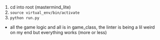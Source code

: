 1. cd into root (mastermind_lite)
2. ```source virtual_env/bin/activate```
3. ```python run.py```


* all the game logic and all is in game_class, the linter is being a lil weird on my end but everything works (more or less)